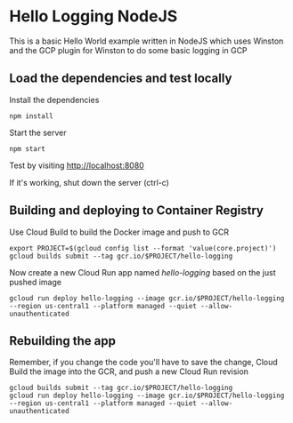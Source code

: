 # Hello Logging NodeJS
This is a basic Hello World example written in NodeJS which uses Winston and the GCP plugin for Winston to do some basic logging in GCP

## Load the dependencies and test locally

Install the dependencies

```
npm install
```

Start the server

```
npm start
```

Test by visiting [http://localhost:8080](http://localhost:8080)

If it's working, shut down the server (ctrl-c)

## Building and deploying to Container Registry

Use Cloud Build to build the Docker image and push to GCR

```
export PROJECT=$(gcloud config list --format 'value(core.project)')
gcloud builds submit --tag gcr.io/$PROJECT/hello-logging
```

Now create a new Cloud Run app named *hello-logging* based on the just pushed image

```
gcloud run deploy hello-logging --image gcr.io/$PROJECT/hello-logging --region us-central1 --platform managed --quiet --allow-unauthenticated
```

## Rebuilding the app
Remember, if you change the code you'll have to save the change, Cloud Build the image into the GCR, and push a new Cloud Run revision

```
gcloud builds submit --tag gcr.io/$PROJECT/hello-logging
gcloud run deploy hello-logging --image gcr.io/$PROJECT/hello-logging --region us-central1 --platform managed --quiet --allow-unauthenticated
```
